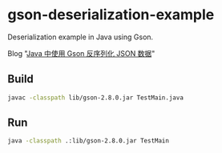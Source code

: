 # gson-deserialization-example

Deserialization example in Java using Gson.

Blog "[Java 中使用 Gson 反序列化 JSON 数据](http://csbun.github.io/blog/2016/11/gson-deserialization/)"

## Build

```sh
javac -classpath lib/gson-2.8.0.jar TestMain.java
```

## Run

```sh
java -classpath .:lib/gson-2.8.0.jar TestMain
```
